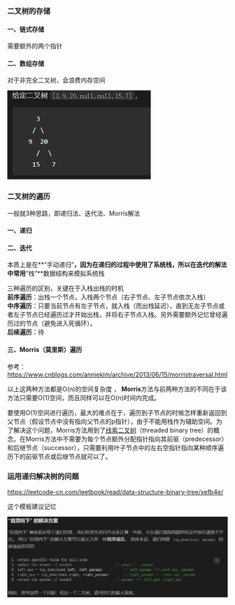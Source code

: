 ### 二叉树的存储

#### 一、链式存储

需要额外的两个指针



#### 二、数组存储

对于非完全二叉树，会浪费内存空间

![1602292804056](../image/二叉树的存储.png)





### 二叉树的遍历

一般就3种思路，即递归法、迭代法、Morris解法


#### 一、递归



#### 二、迭代

本质上是在**“手动递归”**，因为在递归的过程中使用了系统栈，所以在迭代的解法中常用**“栈”**数据结构来模拟系统栈 

三种遍历的区别，关键在于入栈出栈的时机    
**前序遍历**：出栈一个节点，入栈两个节点（右子节点、左子节点依次入栈）    
**中序遍历**：只要当前节点有左子节点，就入栈（而出栈延迟），直到无左子节点或者左子节点已经遍历过才开始出栈，并将右子节点入栈。另外需要额外记忆曾经遍历过的节点（避免进入死循环）。    
**后续遍历**：待           


#### 三、Morris（莫里斯）遍历

参考：https://www.cnblogs.com/anniekim/archive/2013/06/15/morristraversal.html



以上这两种方法都是O(n)的空间复杂度 ， **Morris**方法与前两种方法的不同在于该方法只需要O(1)空间，而且同样可以在O(n)时间内完成。 

要使用O(1)空间进行遍历，最大的难点在于，遍历到子节点的时候怎样重新返回到父节点（假设节点中没有指向父节点的p指针），由于不能用栈作为辅助空间。为了解决这个问题，Morris方法用到了[线索二叉树](http://en.wikipedia.org/wiki/Threaded_binary_tree#The_array_of_Inorder_traversal)（threaded binary tree）的概念。在Morris方法中不需要为每个节点额外分配指针指向其前驱（predecessor）和后继节点（successor），只需要利用叶子节点中的左右空指针指向某种顺序遍历下的前驱节点或后继节点就可以了。



### 运用递归解决树的问题

https://leetcode-cn.com/leetbook/read/data-structure-binary-tree/xefb4e/

这个模板建议记忆

![1602298533065](../image/二叉树-递归模板.png)
